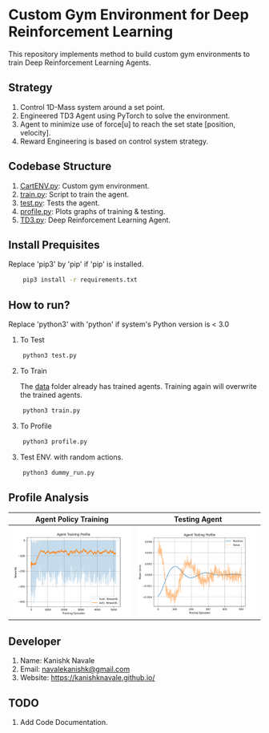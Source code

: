# Custom Gym Environment for Deep Reinforcement Learning

This repository implements method to build custom gym environments to train Deep Reinforcement Learning Agents.

## Strategy

1. Control 1D-Mass system around a set point.
2. Engineered TD3 Agent using PyTorch to solve the environment.
3. Agent to minimize use of force[u] to reach the set state [position, velocity].
4. Reward Engineering is based on control system strategy.

## Codebase Structure

1. [CartENV.py](CartENV.py): Custom gym environment.
2. [train.py](train.py): Script to train the agent.
3. [test.py](test.py): Tests the agent.
4. [profile.py](profile.py): Plots graphs of training & testing.
5. [TD3.py](TD3.py): Deep Reinforcement Learning Agent.

## Install Prequisites

Replace 'pip3' by 'pip' if 'pip' is installed.

```bash
    pip3 install -r requirements.txt
```

## How to run?

Replace 'python3' with 'python' if system's Python version is < 3.0

1. To Test

```bash
    python3 test.py
```

2. To Train

    The [data](data) folder already has trained agents. Training again will overwrite the trained agents.

```bash
    python3 train.py
```

3. To Profile

```bash
    python3 profile.py
```

3. Test ENV. with random actions.

```bash
    python3 dummy_run.py
```

## Profile Analysis

|Agent Policy Training|Testing Agent|
|:--:|:--:|
|<img src='data/Agent Training Profile.png'>|<img src='data/Agent Testing Profile.png'>|

## Developer

1. Name: Kanishk Navale
2. Email: navalekanishk@gmail.com
3. Website: https://kanishknavale.github.io/

## TODO

1. Add Code Documentation.
